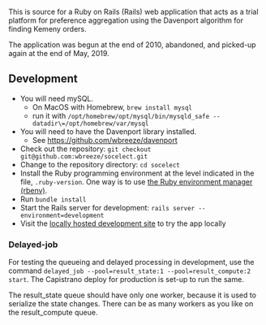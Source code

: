 This is source for a Ruby on Rails (Rails) web application that acts as a
trial platform for preference aggregation using the Davenport algorithm
for finding Kemeny orders.

The application was begun at the end of 2010,
abandoned, and picked-up again at the end of May, 2019.

## Development

- You will need mySQL.
  - On MacOS with Homebrew, `brew install mysql`
  - run it with `/opt/homebrew/opt/mysql/bin/mysqld_safe --datadir\=/opt/homebrew/var/mysql`
- You will need to have the Davenport library installed.
  - See https://github.com/wbreeze/davenport
- Check out the repository: `git checkout git@github.com:wbreeze/socelect.git`
- Change to the repository directory: `cd socelect`
- Install the Ruby programming environment at the level indicated in the
  file, `.ruby-version`. One way is to use
  [the Ruby environment manager (rbenv)][rbenv].
- Run `bundle install`
- Start the Rails server for development: `rails server --environment=development`
- Visit the [locally hosted development site][rdev] to try the app locally

[rbenv]: https://github.com/rbenv/rbenv#installation
[rdev]: https://localhost:3000

### Delayed-job

For testing the queueing and delayed processing in development, use the
command `delayed_job --pool=result_state:1 --pool=result_compute:2 start`.
The Capistrano deploy for production is set-up to run the same.

The result_state queue should have only one worker, because it is used to
serialize the state changes. There can be as many workers as you like on
the result_compute queue.

